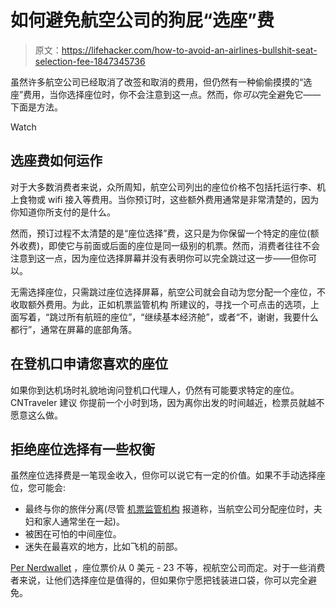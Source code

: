 # 如何避免航空公司的狗屁“选座”费

> 原文：<https://lifehacker.com/how-to-avoid-an-airlines-bullshit-seat-selection-fee-1847345736>

虽然许多航空公司已经取消了改签和取消的费用，但仍然有一种偷偷摸摸的“选座”费用，当你选择座位时，你不会注意到这一点。然而，你*可以*完全避免它——下面是方法。

Watch

## **选座费如何运作**

对于大多数消费者来说，众所周知，航空公司列出的座位价格不包括托运行李、机上食物或 wifi 接入等费用。当你预订时，这些额外费用通常是非常清楚的，因为你知道你所支付的是什么。

然而，预订过程不太清楚的是“座位选择”费，这只是为你保留一个特定的座位(额外收费)，即使它与前面或后面的座位是同一级别的机票。然而，消费者往往不会注意到这一点，因为座位选择屏幕并没有表明你可以完全跳过这一步——但你可以。

无需选择座位，只需跳过座位选择屏幕，航空公司就会自动为您分配一个座位，不收取额外费用。为此，正如机票监管机构 所建议的，寻找一个可点击的选项，上面写着，“跳过所有航班的座位”，“继续基本经济舱”，或者“不，谢谢，我要什么都行”，通常在屏幕的底部角落。

## **在登机口申请您喜欢的座位**

如果你到达机场时礼貌地询问登机口代理人，仍然有可能要求特定的座位。CNTraveler 建议 你提前一个小时到场，因为离你出发的时间越近，检票员就越不愿意这么做。

## **拒绝座位选择有一些权衡**

虽然座位选择费是一笔现金收入，但你可以说它有一定的价值。如果不手动选择座位，您可能会:

*   最终与你的旅伴分离(尽管 [机票监管机构](https://www.airfarewatchdog.com/blog/50083280/how-to-avoid-paying-airline-seat-fees/) 报道称，当航空公司分配座位时，夫妇和家人通常坐在一起)。
*   被困在可怕的中间座位。
*   迷失在最喜欢的地方，比如飞机的前部。

[Per Nerdwallet](https://www.nerdwallet.com/article/travel/airline-seat-selection-fees-how-to-navigate) ，座位票价从 0 美元 - 23 不等，视航空公司而定。对于一些消费者来说，让他们选择座位是值得的，但如果你宁愿把钱装进口袋，你可以完全避免。